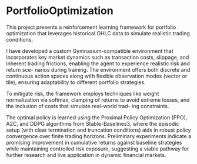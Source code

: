 # PortfolioOptimization

This project presents a reinforcement learning framework for portfolio optimization
that leverages historical OHLC data to simulate realistic trading conditions.


I have developed a custom Gymnasium-compatible environment that incorporates key market dynamics such as transaction costs, slippage, and inherent
trading frictions, enabling the agent to experience realistic risk and return sce-
narios during training. The environment offers both discrete and continuous
action spaces along with flexible observation modes (vector or tile), ensuring
adaptability to different portfolio strategies. 

To mitigate risk, the framework employs techniques like weight normalization via softmax, clamping of returns
to avoid extreme losses, and the inclusion of costs that simulate real-world trad-
ing constraints. 

The optimal policy is learned using the Proximal Policy Optimization (PPO), A2C, and DDPG algorithms from Stable-Baselines3, where
the episodic setup (with clear termination and truncation conditions) aids in robust policy convergence over finite trading horizons. Preliminary experiments
indicate a promising improvement in cumulative returns against baseline strategies while maintaining controlled risk exposure, suggesting a viable pathway for
further research and live application in dynamic financial markets.
